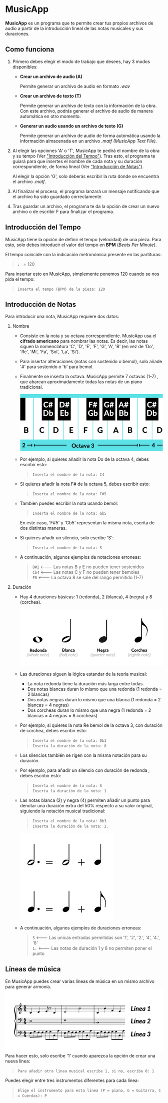 # MusicApp
**MusicApp** es un programa que te permite crear tus propios archivos de audio a partir de la introducción lineal de las notas musicales y sus duraciones.

## Como funciona
1. Primero debes elegir el modo de trabajo que desees, hay 3 modos disponibles:
    - **Crear un archivo de audio (A)**
  
      Permite generar un archivo de audio en formato *.wav*
    - **Crear un archivo de texto (T)**

      Permite generar un archivo de texto con la información de la obra. Con este archivo, podrás generar el archivo de audio de manera automática en otro momento.
    - **Generar un audio usando un archivo de texto (G)** 

      Permite generar un archivo de audio de forma automática usando la información almacenada en un archivo *.matf (MusicApp Text File).*
2. Al elegir las opciones 'A' o 'T', MusicApp te pedirá el nombre de la obra y su tempo (Ver ["Introducción del Tempo"](#tempo)). Tras esto, el programa te guiará para que insertes el nombre de cada nota y su duración correspondiente, de forma lineal (Ver ["Introducción de Notas"](#notas)).

    Al elegir la opción 'G', solo deberás escribir la ruta donde se encuentra el archivo *.matf*.
4. Al finalizar el proceso, el programa lanzará un mensaje notificando que el archivo ha sido guardado correctamente.
5. Tras guardar un archivo, el programa te da la opción de crear un nuevo archivo o de escribir F para finalizar el programa.

<a name="tempo"></a>
## Introducción del Tempo
MusicApp tiene la opción de definir el tempo (velocidad) de una pieza. Para esto, solo debes introducir el valor del tempo en **BPM** (*Beats Per Minute*).

El tempo coincide con la indicación metronómica presente en las partituras:
> ♩ = 120

Para insertar esto en MusicApp, simplemente ponemos 120 cuando se nos pida el tempo:
> `Inserta el tempo (BPM) de la pieza: 120`

<a name="notas"></a>
## Introducción de Notas
Para introducir una nota, MusicApp requiere dos datos:

1. Nombre
        
    - Consiste en la nota y su octava correspondiente. MusicApp usa el **cifrado americano** para nombrar las notas. Es decir, las notas siguen la nomenclatura 'C', 'D', 'E', 'F', 'G', 'A', 'B' (en vez de 'Do', 'Re', 'Mi', 'Fa', 'Sol', 'La', 'Si').

    - Para insertar alteraciones (notas con sostenido o bemol), solo añade '#' para sostenido o 'b' para bemol.

    - Finalmente se inserta la octava. MusicApp permite 7 octavas (1-7) , que abarcan aproximadamente todas las notas de un piano tradicional.

         ![piano](/Pictures/piano.png)

    - Por ejemplo, si quieres añadir la nota Do de la octava 4, debes escribir esto:
      > `Inserta el nombre de la nota: C4`

    - Si quieres añadir la nota F# de la octava 5, debes escribir esto:
      > `Inserta el nombre de la nota: F#5`

    - Tambien puedes escribir la nota usando bemol:
      > `Inserta el nombre de la nota: Gb5`

      En este caso, 'F#5' y 'Gb5' representan la misma nota, escrita de dos distintas maneras.

    - Si quieres añadir un silencio, solo escribe 'S':
      > `Inserta el nombre de la nota: S`

    - A continuación, algunos ejemplos de notaciones erroneas:
      > `B#2` <--- Las notas B y E no pueden tener sostenidos  
      > `Cb4` <--- Las notas C y F no pueden tener bemoles  
      > `F8` <--- La octava 8 se sale del rango permitido (1-7)

2. Duración
    - Hay 4 duraciones básicas: 1 (redonda), 2 (blanca), 4 (negra) y 8 (corchea).

        ![notes](/Pictures/notes.png)
    
    - Las duraciones siguen la lógica estandar de la teoría musical:
      - La nota redonda tiene la duración más larga entre todas.
      - Dos notas blancas duran lo mismo que una redonda (1 redonda = 2 blancas)
      - Dos notas negras duran lo mismo que una blanca (1 redonda = 2 blancas = 4 negras)
      - Dos corcheas duran lo mismo que una negra (1 redonda = 2 blancas = 4 negras = 8 corcheas)

    - Por ejemplo, si quieres la nota Re bemol de la octava 3, con duración de corchea, debes escribir esto:
      > `Inserta el nombre de la nota: Db3`   
      > `Inserta la duración de la nota: 8`

    - Los silencios también se rigen con la misma notación para su duración.

    - Por ejemplo, para añadir un silencio con duración de redonda , debes escribir esto:
      > `Inserta el nombre de la nota: S`   
      > `Inserta la duración de la nota: 1`
      
    - Las notas blanca (2) y negra (4) permiten añadir un punto para denotar una duración extra del 50% respecto a su valor original, siguiendo la notación musical tradicional:
      > `Inserta el nombre de la nota: Bb3`   
      > `Inserta la duración de la nota: 2.`

        ![dot](/Pictures/dot.jpg)

    - A continuación, algunos ejemplos de duraciones erroneas:
      > `5` <--- Las unicas entradas permitidas son '1', '2', '2.', '4', '4.', '8'  
      > `1.` <--- Las notas de duración 1 y 8 no permiten poner el punto  

 ## Líneas de música 
En MusicApp puedes crear varias lineas de música en un mismo archivo para generar armonía.
![lines](/Pictures/lines.png)
Para hacer esto, solo escribe '1' cuando aparezca la opción de crear una nueva línea:
> `Para añadir otra linea musical escribe 1, si no, escribe 0: 1`

Puedes elegir entre tres instrumentos diferentes para cada línea:
> `Elige el instrumento para esta linea (P = piano, G = Guitarra, C = Cuerdas): P`
